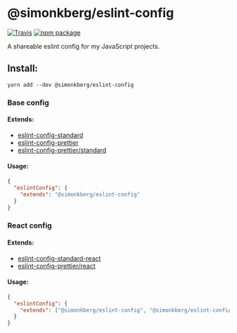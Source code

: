# @simonkberg/eslint-config

[![Travis][build-badge]][build]
[![npm package][npm-badge]][npm]

A shareable eslint config for my JavaScript projects.

## Install:

```
yarn add --dev @simonkberg/eslint-config
```

### Base config

#### Extends:

* [eslint-config-standard]
* [eslint-config-prettier]
* [eslint-config-prettier/standard][eslint-config-prettier]

#### Usage:

```json
{
  "eslintConfig": {
    "extends": "@simonkberg/eslint-config"
  }
}
```

### React config

#### Extends:

* [eslint-config-standard-react]
* [eslint-config-prettier/react][eslint-config-prettier]

#### Usage:

```json
{
  "eslintConfig": {
    "extends": ["@simonkberg/eslint-config", "@simonkberg/eslint-config/react"]
  }
}
```

[build-badge]: https://img.shields.io/travis/simonkberg/eslint-config/master.svg?style=flat-square
[build]: https://travis-ci.org/simonkberg/eslint-config
[npm-badge]: https://img.shields.io/npm/v/@simonkberg/eslint-config.svg?style=flat-square
[npm]: https://www.npmjs.org/package/@simonkberg/eslint-config
[eslint-config-standard]: https://github.com/standard/eslint-config-standard
[eslint-config-standard-react]: https://github.com/standard/eslint-config-standard-react
[eslint-config-prettier]: https://github.com/prettier/eslint-config-prettier
